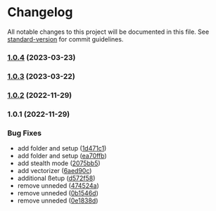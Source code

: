 # Changelog

All notable changes to this project will be documented in this file. See [standard-version](https://github.com/conventional-changelog/standard-version) for commit guidelines.

### [1.0.4](https://github.com/arindampradhan/atoma/compare/v1.0.3...v1.0.4) (2023-03-23)

### [1.0.3](https://github.com/arindampradhan/atoma/compare/v1.0.2...v1.0.3) (2023-03-22)

### [1.0.2](https://github.com/arindampradhan/atoma/compare/v1.0.1...v1.0.2) (2022-11-29)

### 1.0.1 (2022-11-29)

### Bug Fixes

- add folder and setup ([1d471c1](https://github.com/arindampradhan/atoma/commit/1d471c1b15fcdc793dab671480702b0cc8e21c70))
- add folder and setup ([ea70ffb](https://github.com/arindampradhan/atoma/commit/ea70ffb1fbf4f25ebe0974baae6f5e6f8c1fb1aa))
- add stealth mode ([2075bb5](https://github.com/arindampradhan/atoma/commit/2075bb588af2f838b9a9baf1fd93bda79838c818))
- add vectorizer ([6aed90c](https://github.com/arindampradhan/atoma/commit/6aed90c1e9a5a786c2570ba0a3f59be8283bad7b))
- additional ßetup ([d572f58](https://github.com/arindampradhan/atoma/commit/d572f584c9b7411a070246b046af2294f6b33933))
- remove unneded ([474524a](https://github.com/arindampradhan/atoma/commit/474524aa8a6f1fae09c9ad801684b28609c6e7f2))
- remove unneded ([0b1546d](https://github.com/arindampradhan/atoma/commit/0b1546dea9015037ceb5e9d0145a316b1000ed4d))
- remove unneded ([0e1838d](https://github.com/arindampradhan/atoma/commit/0e1838d53f48984e3ad86d1a8ed902c3d4d13f6e))
